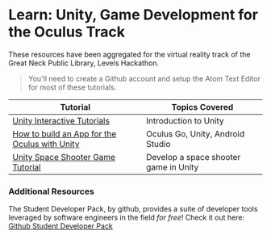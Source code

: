 # Learn: Unity, Game Development for the Oculus Track
These resources have been aggregated for the virtual reality track of the Great Neck Public Library, Levels Hackathon.

> You'll need to create a Github account and setup the Atom Text Editor for most of these tutorials.

|Tutorial|Topics Covered|
|---|---|
|[Unity Interactive Tutorials](https://unity3d.com/learn/tutorials/s/interactive-tutorials)|Introduction to Unity|
|[How to build an App for the Oculus with Unity](https://medium.com/inborn-experience/how-to-build-an-app-for-the-oculus-go-from-start-to-finish-with-unity-cb72d931ddae)|Oculus Go, Unity, Android Studio|
|[Unity Space Shooter Game Tutorial](https://unity3d.com/learn/tutorials/s/space-shooter-tutorial)|Develop a space shooter game in Unity|

### Additional Resources 
The Student Developer Pack, by github, provides a suite of developer tools leveraged by software engineers in the field *for free*! Check it out here: [Github Student Developer Pack](https://education.github.com/pack)
